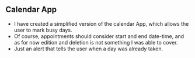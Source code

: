 ## Calendar App

- I have created a simplified version of the calendar App, which allows the user to mark busy days.
- Of course, appointments should consider start and end date-time, and as for now edition and deletion is not something I was able to cover. 
- Just an alert that tells the user when a day was already taken.
